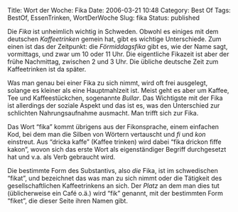 Title: Wort der Woche: Fika
Date: 2006-03-21 10:48
Category: Best Of
Tags: BestOf, EssenTrinken, WortDerWoche
Slug: fika
Status: published

Die *Fika* ist unheimlich wichtig in Schweden. Obwohl es einiges mit dem
deutschen *Kaffeetrinken* gemein hat, gibt es wichtige Unterschiede. Zum
einen ist das der Zeitpunkt: die *Förmiddagsfika* gibt es, wie der Name
sagt, vormittags, und zwar um 10 oder 11 Uhr. Die eigentliche Fikazeit
ist aber der frühe Nachmittag, zwischen 2 und 3 Uhr. Die übliche
deutsche Zeit zum Kaffeetrinken ist da später.

Was man genau bei einer Fika zu sich nimmt, wird oft frei ausgelegt,
solange es kleiner als eine Hauptmahlzeit ist. Meist geht es aber um
Kaffee, Tee und Kaffeestückchen, sogenannte *Bullar*. Das Wichtigste mit
der Fika ist allerdings der soziale Aspekt und das ist es, was den
Unterschied zur schlichten Nahrungsaufnahme ausmacht. Man trifft sich
zur Fika.

Das Wort “fika” kommt übrigens aus der Fikonsprache, einem einfachen
Kod, bei dem man die Silben von Wörtern vertauscht und *fi* und *kon*
einstreut. Aus “dricka kaffe” (Kaffee trinken) wird dabei “fika drickon
fiffe kakon”, wovon sich das erste Wort als eigenständiger Begriff
durchgesetzt hat und v.a. als Verb gebraucht wird.

Die bestimmte Form des Substantivs, also *die* Fika, ist im schwedischen
“fikat”, und bezeichnet das was man zu sich nimmt oder die Tätigkeit des
gesellschaftlichen Kaffeetrinkens an sich. Der *Platz* an dem man dies
tut (üblicherweise ein Café o.ä.) wird “fik” genannt, mit der bestimmten
Form “fiket”, die dieser Seite ihren Namen gibt.


